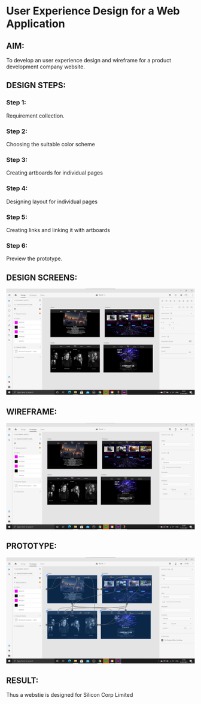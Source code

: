 # User Experience Design for a Web Application
## AIM:
To develop an user experience design and wireframe for a product development company website.

## DESIGN STEPS:
### Step 1: 
Requirement collection.
### Step 2:
Choosing the suitable color scheme
### Step 3:
Creating artboards for individual pages
### Step 4:
Designing layout for individual pages
### Step 5:
Creating links and linking it with artboards
### Step 6:
Preview the prototype.

## DESIGN SCREENS:

![output](./static/img/Design.png)
## WIREFRAME:

![output](./static/img/Prototype.png)
## PROTOTYPE:

![output](./static/img/Wireframe.png)
## RESULT:

Thus a webstie is designed for Silicon Corp Limited